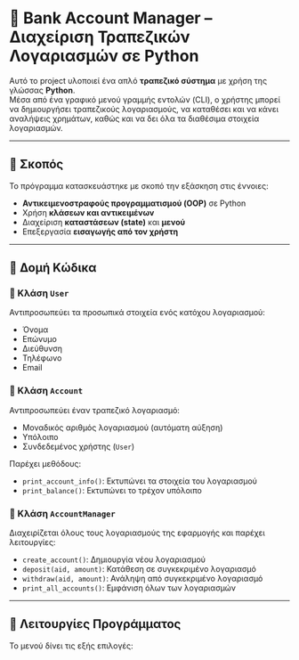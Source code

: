 # 🏦 Bank Account Manager – Διαχείριση Τραπεζικών Λογαριασμών σε Python

Αυτό το project υλοποιεί ένα απλό **τραπεζικό σύστημα** με χρήση της γλώσσας **Python**.  
Μέσα από ένα γραφικό μενού γραμμής εντολών (CLI), ο χρήστης μπορεί να δημιουργήσει τραπεζικούς λογαριασμούς, να καταθέσει και να κάνει αναλήψεις χρημάτων, καθώς και να δει όλα τα διαθέσιμα στοιχεία λογαριασμών.

---

## 🎯 Σκοπός

Το πρόγραμμα κατασκευάστηκε με σκοπό την εξάσκηση στις έννοιες:

- **Αντικειμενοστραφούς προγραμματισμού (OOP)** σε Python
- Χρήση **κλάσεων και αντικειμένων**
- Διαχείριση **καταστάσεων (state)** και **μενού**
- Επεξεργασία **εισαγωγής από τον χρήστη**

---

## 🧱 Δομή Κώδικα

### 🔹 Κλάση `User`

Αντιπροσωπεύει τα προσωπικά στοιχεία ενός κατόχου λογαριασμού:

- Όνομα
- Επώνυμο
- Διεύθυνση
- Τηλέφωνο
- Email

### 🔹 Κλάση `Account`

Αντιπροσωπεύει έναν τραπεζικό λογαριασμό:

- Μοναδικός αριθμός λογαριασμού (αυτόματη αύξηση)
- Υπόλοιπο
- Συνδεδεμένος χρήστης (`User`)

Παρέχει μεθόδους:
- `print_account_info()`: Εκτυπώνει τα στοιχεία του λογαριασμού
- `print_balance()`: Εκτυπώνει το τρέχον υπόλοιπο

### 🔹 Κλάση `AccountManager`

Διαχειρίζεται όλους τους λογαριασμούς της εφαρμογής και παρέχει λειτουργίες:

- `create_account()`: Δημιουργία νέου λογαριασμού
- `deposit(aid, amount)`: Κατάθεση σε συγκεκριμένο λογαριασμό
- `withdraw(aid, amount)`: Ανάληψη από συγκεκριμένο λογαριασμό
- `print_all_accounts()`: Εμφάνιση όλων των λογαριασμών

---

## 🔧 Λειτουργίες Προγράμματος

Το μενού δίνει τις εξής επιλογές:

